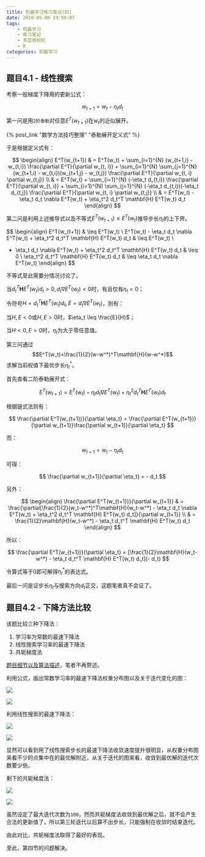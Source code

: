 ```yaml
---
title: 机器学习练习笔记(四)
date: 2018-05-06 19:59:07
tags:
    - 机器学习
    - 练习笔记
    - 多层感知机
    - R
categories:	机器学习
---
```


## 题目4.1 - 线性搜索

考察一般梯度下降用的更新公式：

$$
w_{t+1} = w_t - \eta_t d_t
$$

第一问是用`2阶泰勒`对任意$E^T(w_{t+1})$在$w_t$的近似展开。

{% post_link "数学方法技巧整理" "泰勒展开定义式" %}

于是根据定义式有：

$$
\begin{align}
E^T(w_{t+1}) & = E^T(w_t) + \sum_{i=1}^{N} (w_{t+1,i} - w_{t,i}) \frac{\partial E^T}{\partial w_{t, i}} + \sum_{i=1}^{N} \sum_{j=1}^{N} (w_{t+1,i} - w_{t,i})(w_{t+1,j} - w_{t,j}) \frac{\partial E^T}{\partial w_{t, i} \partial w_{t,j}} \\
& = E^T(w_t) + \sum_{i=1}^{N} (-\eta_t d_{t,i}) \frac{\partial E^T}{\partial w_{t, i}} + \sum_{i=1}^{N} \sum_{j=1}^{N} (-\eta_t d_{t,i})(-\eta_t d_{t,j}) \frac{\partial E^T}{\partial w_{t, i} \partial w_{t,j}} \\
& = E^T(w_t) - \eta_t d_t \nabla E^T(w_t) + \eta_t^2 d_t^T \mathbf{H} E^T(w_t) d_t
\end{align}
$$

第二问是利用上述推导式以及不等式$E^T(w_{t+1}) \leq E^T(w_t)$推导步长$\eta_t$的上下界。

$$
\begin{align}
E^T(w_{t+1}) & \leq E^T(w_t) \\
E^T(w_t) - \eta_t d_t \nabla E^T(w_t) + \eta_t^2 d_t^T \mathbf{H} E^T(w_t) d_t & \leq E^T(w_t) \\
- \eta_t d_t \nabla E^T(w_t) + \eta_t^2 d_t^T \mathbf{H} E^T(w_t) d_t & \leq 0 \\
\eta_t^2 d_t^T \mathbf{H} E^T(w_t) d_t & \leq \eta_t d_t \nabla E^T(w_t)
\end{align}
$$

不等式至此需要分情况讨论了。

当$d_t^T \mathbf{H} E^T(w_t) d_t > 0, d_t \nabla E^T(w_t) < 0$时，有且仅有$\eta_t=0$；

令符号$H=d_t^T \mathbf{H} E^T(w_t) d_t, E=d_t \nabla E^T(w_t)$，则有：

当$H,E<0$或$H,E>0$时，$\eta_t \leq \frac{E}{H}$；

当$H<0,E>0$时，$\eta_t$为大于零任意值。

第三问通过$$E^T(w_t)=\frac{1}{2}(w-w^*)^T\mathbf{H}(w-w^*)$$求解当前权值下最优步长$\eta_t^*$。

首先查看二阶泰勒展开式：

$$
E^T(w_{t+1}) = E^T(w_t) - \eta_t d_t \nabla E^T(w_t) + \eta_t^2 d_t^T \mathbf{H} E^T(w_t) d_t
$$

根据链式法则有：

$$
\frac{\partial E^T(w_{t+1})}{\partial \eta_t} = \frac{\partial E^T(w_{t+1})}{\partial w_{t+1}}\frac{\partial w_{t+1}}{\partial \eta_t}
$$

而：

$$
w_{t+1} = w_{t} - \eta_t d_t
$$

可得：

$$
\frac{\partial w_{t+1}}{\partial \eta_t} = - d_t
$$

另外：

$$
\begin{align}
\frac{\partial E^T(w_{t+1})}{\partial w_{t+1}} & = \frac{\partial[\frac{1}{2}(w_t-w^*)^T\mathbf{H}(w_t-w^*) - \eta_t d_t \nabla E^T(w_t) + \eta_t^2 d_t^T \mathbf{H} E^T(w_t) d_t]}{\partial w_{t+1}} \\
& = \frac{1}{2}\mathbf{H}(w_t-w^*) - \eta_t d_t^T \mathbf{H} E^T(w_t) d_t
\end{align}
$$

所以：

$$
\frac{\partial E^T(w_{t+1})}{\partial \eta_t} = [\frac{1}{2}\mathbf{H}(w_t-w^*) - \eta_t d_t^T \mathbf{H} E^T(w_t) d_t](- d_t)
$$

令算式等于0即可解得$\eta_t^*$的表达式。

最后一问是证步长$\eta_t$与搜索方向$d_t$正交，这题笔者真不会证了。

## 题目4.2 - 下降方法比较

该题比较三种下降法：

1. 学习率为常数的最速下降法
2. 线性搜索学习率的最速下降法
3. 共轭梯度法

[题目细节以及算法描述](https://github.com/CFWLoader/supreme-bassoon/blob/master/MachineIntelligence/e4/sheet04.pdf)，笔者不再赘述。

利用公式，画出常数学习率的最速下降法权重分布图以及关于迭代变化的图：

![](机器学习练习笔记-四/e4-2a_w0vsw1-a.png)

![](机器学习练习笔记-四/e4-2a_wvsi-a.png)

利用线性搜索的最速下降法：

![](机器学习练习笔记-四/e4-2a_w0vsw1-b.png)

![](机器学习练习笔记-四/e4-2a_wvsi-b.png)

显然可以看到用了线性搜索步长的最速下降法收敛速度提升很明显，从权重分布图来看不少的点集中在的最优解附近，从关于迭代的图来看，收敛到最优解的迭代次数要少些。

剩下的共轭梯度法：

![](机器学习练习笔记-四/e4-2a_w0vsw1-c.png)

![](机器学习练习笔记-四/e4-2a_wvsi-c.png)

虽然设定了最大迭代次数为`100`，然而共轭梯度法收敛到最优解之后，就不会产生合法的更新值了，所以第三轮迭代以后算不出步长，只能强制在收敛时结束迭代。

由此对比，共轭梯度法取得了最好的表现。

至此，第四节的问题解决。